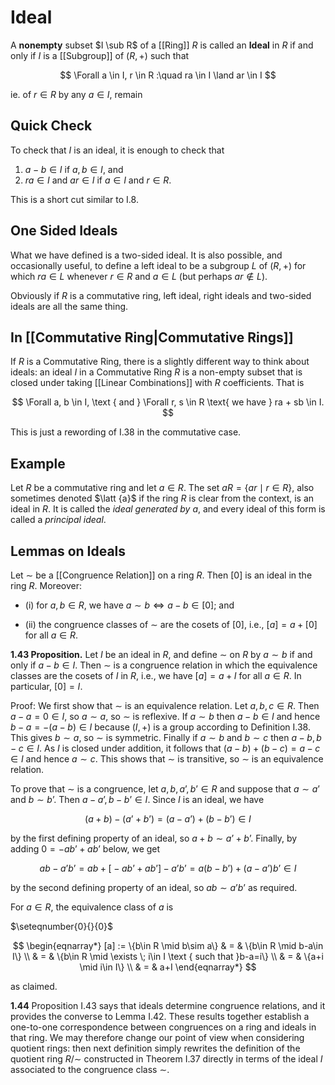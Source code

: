 # Ideal

A **nonempty** subset $I \sub R$ of a [[Ring]] $R$ is called an **Ideal** in $R$ if and only if $I$ is a [[Subgroup]] of $(R, +)$ such that 

$$
\Forall a \in I, r \in R :\quad ra \in I \land ar \in I
$$

ie. of $r \in R$ by any $a \in I$, remain

## Quick Check

To check that $I$ is an ideal, it is enough to check that

1. $a - b\in I$ if $a, b \in I$, and
2. $ra \in I$ and $ar\in I$ if $a\in I$ and $r\in R$.
    
This is a short cut similar to I.8.

## One Sided Ideals

What we have defined is a two-sided ideal. It is also possible, and occasionally useful, to define a left ideal to be a subgroup $L$ of $(R, +)$ for which $ra \in L$ whenever $r\in R$ and $a\in L$ (but perhaps $ar \notin L$).

Obviously if $R$ is a commutative ring, left ideal, right ideals and two-sided ideals are all the same thing.

## In [[Commutative Ring|Commutative Rings]]

If $R$ is a Commutative Ring, there is a slightly different way to think about ideals: an ideal $I$ in a Commutative Ring $R$ is a non-empty subset that is closed under taking [[Linear Combinations]] with $R$ coefficients. That is

$$
\Forall a, b \in I,
\text { and }
\Forall r, s \in R
\text{ we have }
ra + sb
\in I.
$$

This is just a rewording of I.38 in the commutative case.

## Example

Let $R$ be a commutative ring and let $a\in R$. The set $aR=\{ar \mid r\in R\}$, also sometimes denoted $\latt {a}$ if the ring $R$ is clear from the context, is an ideal in $R$. It is called the _ideal generated by_ $a$, and every ideal of this form is called a _principal ideal_.

## Lemmas on Ideals

Let $\sim$ be a [[Congruence Relation]] on a ring $R$. Then $[0]$ is an ideal in the ring $R$. Moreover:

*   (i) for $a, b\in R$, we have $a\sim b \iff a-b\in [0]$; and
    
*   (ii) the congruence classes of $\sim$ are the cosets of $[0]$, i.e., $[a]=a+[0]$ for all $a\in R$.
    

**1.43 Proposition.** Let $I$ be an ideal in $R$, and define $\sim$ on $R$ by $a\sim b$ if and only if $a-b\in I$. Then $\sim$ is a congruence relation in which the equivalence classes are the cosets of $I$ in $R$, i.e., we have $[a]=a+I$ for all $a\in R$. In particular, $[0]=I$.

Proof: We first show that $\sim$ is an equivalence relation. Let $a,\, b,\, c\in R$. Then $a-a = 0 \in I$, so $a\sim a$, so $\sim$ is reflexive. If $a\sim b$ then $a-b\in I$ and hence $b-a= -(a-b)\in I$ because $(I,+)$ is a group according to Definition I.38. This gives $b\sim a$, so $\sim$ is symmetric. Finally if $a\sim b$ and $b\sim c$ then $a-b,b-c\in I$. As $I$ is closed under addition, it follows that $(a-b)+(b-c)=a-c\in I$ and hence $a\sim c$. This shows that $\sim$ is transitive, so $\sim$ is an equivalence relation.

To prove that $\sim$ is a congruence, let $a, b, a’, b’\in R$ and suppose that $a\sim a’$ and $b\sim b’$. Then $a-a’,b-b’\in I$. Since $I$ is an ideal, we have

$$ (a+b)-(a’+b’)=(a-a’)+(b-b’)\in I $$

by the first defining property of an ideal, so $a+b\sim a’+b’$. Finally, by adding $0 = -ab’+ab’$ below, we get

$$ ab-a’b’=ab+\big [-ab’+ab’\big ]-a’b’=a(b-b’)+(a-a’)b’\in I $$

by the second defining property of an ideal, so $ab\sim a’b’$ as required.

For $a\in R$, the equivalence class of $a$ is

$\seteqnumber{0}{}{0}$

$$ \begin{eqnarray*} [a] := \{b\in R \mid b\sim a\} & = & \{b\in R \mid b-a\in I\} \\ & = & \{b\in R \mid \exists \; i\in I \text { such that }b-a=i\} \\ & = & \{a+i \mid i\in I\} \\ & = & a+I \end{eqnarray*} $$

as claimed.

**1.44** Proposition I.43 says that ideals determine congruence relations, and it provides the converse to Lemma I.42. These results together establish a one-to-one correspondence between congruences on a ring and ideals in that ring. We may therefore change our point of view when considering quotient rings: then next definition simply rewrites the definition of the quotient ring $R/{\sim }$ constructed in Theorem I.37 directly in terms of the ideal $I$ associated to the congruence class $\sim$.
